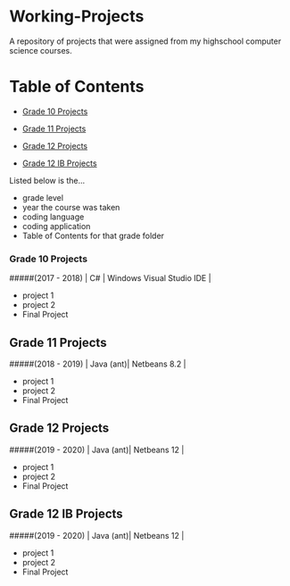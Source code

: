 # Working-Projects

A repository of projects that were assigned from my highschool computer science courses.

# Table of Contents

* [Grade 10 Projects](https://github.com/ChelseaBahsler/Working-Projects/blob/master/README.md#grade-10-projects-2017---2018--c--windows-visual-studio-ide-)

* [Grade 11 Projects](grade-11-projects)

* [Grade 12 Projects](grade-12-projects)

* [Grade 12 IB Projects](grade-12-IB-projects)

Listed below is the...
* grade level
* year the course was taken
* coding language
* coding application
* Table of Contents for that grade folder

### Grade 10 Projects
#####(2017 - 2018) | C# | Windows Visual Studio IDE |
* project 1
* project 2
* Final Project 

## Grade 11 Projects 
#####(2018 - 2019) | Java (ant)| Netbeans 8.2 |
* project 1
* project 2
* Final Project 

## Grade 12 Projects
#####(2019 - 2020) | Java (ant)| Netbeans 12 |
* project 1
* project 2
* Final Project 

## Grade 12 IB Projects
#####(2019 - 2020) | Java (ant)| Netbeans 12 |
* project 1
* project 2
* Final Project 

